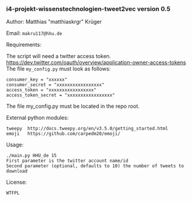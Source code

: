 ### i4-projekt-wissenstechnologien-tweet2vec version 0.5

Author: Matthias "matthiaskrgr" Krüger

Email: `makru117@hhu.de`

Requirements:


The script will need a twitter access token.
https://dev.twitter.com/oauth/overview/application-owner-access-tokens
The file ````my_config.py```` must look as follows:
````
consumer_key = "xxxxxx"
consumer_secret = "xxxxxxxxxxxxxxxxx"
access_token = "xxxxxxxxxxxxxxxxx"
access_token_secret = "xxxxxxxxxxxxxxxxx"
````

The file my_config.py must be located in the repo root.


External python modules:
````
tweepy  http://docs.tweepy.org/en/v3.5.0/getting_started.html
emoji   https://github.com/carpedm20/emoji/
````

Usage:
````
./main.py HHU_de 15
First parameter is the twitter account name/id
Second parameter (optional, defaults to 10) the number of tweets to download
````


License:
````
WTFPL
`````
